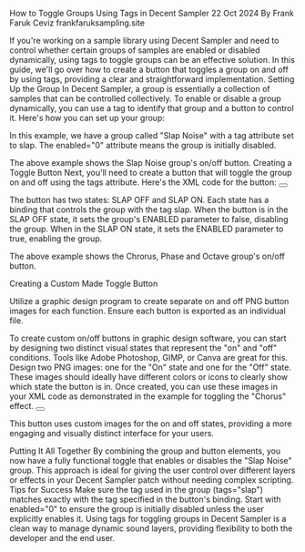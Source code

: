 How to Toggle Groups Using Tags in Decent Sampler
22 Oct 2024
By Frank Faruk Ceviz frankfaruksampling.site

If you're working on a sample library using Decent Sampler and need to control whether certain groups of samples are enabled or disabled dynamically, using tags to toggle groups can be an effective solution. In this guide, we'll go over how to create a button that toggles a group on and off by using tags, providing a clear and straightforward implementation.
Setting Up the Group
In Decent Sampler, a group is essentially a collection of samples that can be controlled collectively. To enable or disable a group dynamically, you can use a tag to identify that group and a button to control it. Here's how you can set up your group:
<group name="Slap Noise" seqMode="always" volume="-18dB" tags="slap" enabled="0">
  <!-- Content of the Slap Noise group -->
</group>

In this example, we have a group called "Slap Noise" with a tag attribute set to slap. The enabled="0" attribute means the group is initially disabled.


The above example shows the Slap Noise group's on/off button.
Creating a Toggle Button
Next, you'll need to create a button that will toggle the group on and off using the tags attribute. Here's the XML code for the button:
<button x="426.0" y="327" width="40" height="20" value="0" defaultValue="0" style="text" parameterName="Octave">
  <state name="SLAP OFF">
    <binding level="group" type="amp" tags="slap" parameter="ENABLED" translation="fixed_value" translationValue="false"/>
  </state>
  <state name="SLAP ON">
    <binding level="group" type="amp" tags="slap" parameter="ENABLED" translation="fixed_value" translationValue="true"/>
  </state>
</button>

The button has two states: SLAP OFF and SLAP ON. Each state has a binding that controls the group with the tag slap. When the button is in the SLAP OFF state, it sets the group's ENABLED parameter to false, disabling the group. When in the SLAP ON state, it sets the ENABLED parameter to true, enabling the group.


The above example shows the Chrorus, Phase and Octave group's on/off button.

Creating a Custom Made Toggle Button

Utilize a graphic design program to create separate on and off PNG button images for each function. Ensure each button is exported as an individual file.



To create custom on/off buttons in graphic design software, you can start by designing two distinct visual states that represent the "on" and "off" conditions. Tools like Adobe Photoshop, GIMP, or Canva are great for this. Design two PNG images: one for the "On" state and one for the "Off" state. These images should ideally have different colors or icons to clearly show which state the button is in. Once created, you can use these images in your XML code as demonstrated in the example for toggling the "Chorus" effect.
<button x="630" y="154" width="102" height="20" style="image" parameterName="Chorus" value="0">
  <state name="Off" mainImage="Images/Chorus_off_106x19@2x.png" clickImage="Images/Chorus_off_106x19@2x.png">
    <binding level="instrument" type="effect" effectIndex="2" parameter="FX_MIX" value="0"/>
  </state>
  <state name="On" mainImage="Images/Chorus_on_106x19@2x.png" clickImage="Images/Chorus_on_106x19@2x.png">
    <binding level="instrument" type="effect" effectIndex="2" parameter="FX_MIX" value="1"/>
  </state>
</button>

This button uses custom images for the on and off states, providing a more engaging and visually distinct interface for your users. 

Putting It All Together
By combining the group and button elements, you now have a fully functional toggle that enables or disables the "Slap Noise" group. This approach is ideal for giving the user control over different layers or effects in your Decent Sampler patch without needing complex scripting.
Tips for Success
Make sure the tag used in the group (tags="slap") matches exactly with the tag specified in the button's binding.
Start with enabled="0" to ensure the group is initially disabled unless the user explicitly enables it.
Using tags for toggling groups in Decent Sampler is a clean way to manage dynamic sound layers, providing flexibility to both the developer and the end user.

